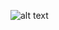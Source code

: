 ![alt text](https://photos.google.com/share/AF1QipOK0UEklE1UBBLdtRDm_8oZnRjNJPeGfDyGS_C80sXzlbjdLO7PLWn8Cl4U4eerEw/photo/AF1QipOt0ZY1wSEmC_OyBiW905TBjLI79roqSkjr5W7P?key=b0w0OFNCNEJQS2xmZXNXRnM1ZDVTdnhkaHUxdnNR)
